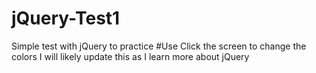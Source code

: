 # jQuery-Test1
Simple test with jQuery to practice
#Use
Click the screen to change the colors
I will likely update this as I learn more about jQuery
